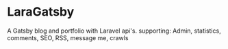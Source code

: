 # LaraGatsby
A Gatsby blog and portfolio with Laravel api's. supporting: Admin, statistics, comments, SEO, RSS, message me, crawls
